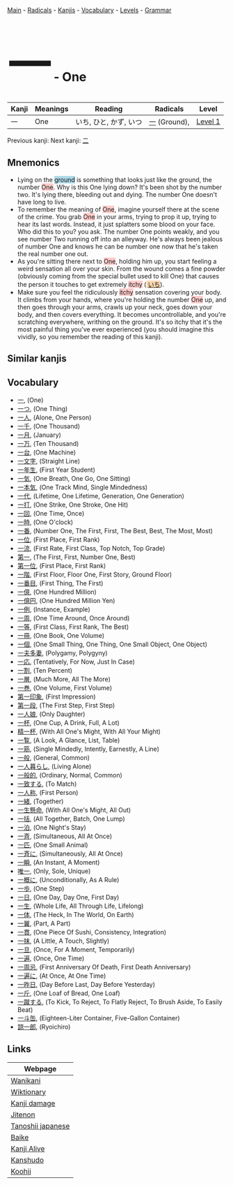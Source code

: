 <style> bigfont {font-size: 100px}</style>
[Main](../README.md) -
[Radicals](../radicals.md) -
[Kanjis](../kanjis.md) -
[Vocabulary](../vocabulary.md) -
[Levels](../levels.md) -
[Grammar](../grammar.md)
# <bigfont> 一</bigfont> - One 

| Kanji | Meanings | Reading | Radicals | Level |
| --- | --- | --- | --- | --- |
| 一 | One | いち, ひと, かず, いつ | [一](../radicals/一.md) (Ground),  | [Level 1](../levels/wk_level1.md) |

Previous kanji: [](.md) Next kanji: [二](二.md) 

## Mnemonics
 * Lying on the <span style="background-color:#ADD8E6"> ground</span> is something that looks just like the ground, the number <span style="background-color:#ffcccb"> One</span>. Why is this One lying down? It's been shot by the number two. It's lying there, bleeding out and dying. The number One doesn't have long to live.
* To remember the meaning of <span style="background-color:#ffcccb"> One</span>, imagine yourself there at the scene of the crime. You grab <span style="background-color:#ffcccb"> One</span> in your arms, trying to prop it up, trying to hear its last words. Instead, it just splatters some blood on your face. Who did this to you? you ask. The number One points weakly, and you see number Two running off into an alleyway. He's always been jealous of number One and knows he can be number one now that he's taken the real number one out.
* As you're sitting there next to <span style="background-color:#ffcccb"> One</span>, holding him up, you start feeling a weird sensation all over your skin. From the wound comes a fine powder (obviously coming from the special bullet used to kill One) that causes the person it touches to get extremely <span style="background-color:#ffcccb"> itchy</span> (<span style="background-color:#fed8b1"> [いち](https://jisho.org/search/いち)</span>).
* Make sure you feel the ridiculously <span style="background-color:#ffcccb"> itchy</span> sensation covering your body. It climbs from your hands, where you're holding the number <span style="background-color:#ffcccb"> One</span> up, and then goes through your arms, crawls up your neck, goes down your body, and then covers everything. It becomes uncontrollable, and you're scratching everywhere, writhing on the ground. It's so itchy that it's the most painful thing you've ever experienced (you should imagine this vividly, so you remember the reading of this kanji).


## Similar kanjis
 


## Vocabulary
 * [一](../vocabulary/一.md), (One)
* [一つ](../vocabulary/一.md), (One Thing)
* [一人](../vocabulary/一.md), (Alone, One Person)
* [一千](../vocabulary/一.md), (One Thousand)
* [一月](../vocabulary/一.md), (January)
* [一万](../vocabulary/一.md), (Ten Thousand)
* [一台](../vocabulary/一.md), (One Machine)
* [一文字](../vocabulary/一.md), (Straight Line)
* [一年生](../vocabulary/一.md), (First Year Student)
* [一気](../vocabulary/一.md), (One Breath, One Go, One Sitting)
* [一本気](../vocabulary/一.md), (One Track Mind, Single Mindedness)
* [一代](../vocabulary/一.md), (Lifetime, One Lifetime, Generation, One Generation)
* [一打](../vocabulary/一.md), (One Strike, One Stroke, One Hit)
* [一回](../vocabulary/一.md), (One Time, Once)
* [一時](../vocabulary/一.md), (One O'clock)
* [一番](../vocabulary/一.md), (Number One, The First, First, The Best, Best, The Most, Most)
* [一位](../vocabulary/一.md), (First Place, First Rank)
* [一流](../vocabulary/一.md), (First Rate, First Class, Top Notch, Top Grade)
* [第一](../vocabulary/一.md), (The First, First, Number One, Best)
* [第一位](../vocabulary/一.md), (First Place, First Rank)
* [一階](../vocabulary/一.md), (First Floor, Floor One, First Story, Ground Floor)
* [一番目](../vocabulary/一.md), (First Thing, The First)
* [一億](../vocabulary/一.md), (One Hundred Million)
* [一億円](../vocabulary/一.md), (One Hundred Million Yen)
* [一例](../vocabulary/一.md), (Instance, Example)
* [一周](../vocabulary/一.md), (One Time Around, Once Around)
* [一等](../vocabulary/一.md), (First Class, First Rank, The Best)
* [一冊](../vocabulary/一.md), (One Book, One Volume)
* [一個](../vocabulary/一.md), (One Small Thing, One Thing, One Small Object, One Object)
* [一夫多妻](../vocabulary/一.md), (Polygamy, Polygyny)
* [一応](../vocabulary/一.md), (Tentatively, For Now, Just In Case)
* [一割](../vocabulary/一.md), (Ten Percent)
* [一層](../vocabulary/一.md), (Much More, All The More)
* [一巻](../vocabulary/一.md), (One Volume, First Volume)
* [第一印象](../vocabulary/一.md), (First Impression)
* [第一段](../vocabulary/一.md), (The First Step, First Step)
* [一人娘](../vocabulary/一.md), (Only Daughter)
* [一杯](../vocabulary/一.md), (One Cup, A Drink, Full, A Lot)
* [精一杯](../vocabulary/一.md), (With All One's Might, With All Your Might)
* [一覧](../vocabulary/一.md), (A Look, A Glance, List, Table)
* [一筋](../vocabulary/一.md), (Single Mindedly, Intently, Earnestly, A Line)
* [一般](../vocabulary/一.md), (General, Common)
* [一人暮らし](../vocabulary/一.md), (Living Alone)
* [一般的](../vocabulary/一.md), (Ordinary, Normal, Common)
* [一致する](../vocabulary/一.md), (To Match)
* [一人称](../vocabulary/一.md), (First Person)
* [一緒](../vocabulary/一.md), (Together)
* [一生懸命](../vocabulary/一.md), (With All One's Might, All Out)
* [一括](../vocabulary/一.md), (All Together, Batch, One Lump)
* [一泊](../vocabulary/一.md), (One Night's Stay)
* [一斉](../vocabulary/一.md), (Simultaneous, All At Once)
* [一匹](../vocabulary/一.md), (One Small Animal)
* [一斉に](../vocabulary/一.md), (Simultaneously, All At Once)
* [一瞬](../vocabulary/一.md), (An Instant, A Moment)
* [唯一](../vocabulary/一.md), (Only, Sole, Unique)
* [一概に](../vocabulary/一.md), (Unconditionally, As A Rule)
* [一歩](../vocabulary/一.md), (One Step)
* [一日](../vocabulary/一.md), (One Day, Day One, First Day)
* [一生](../vocabulary/一.md), (Whole Life, All Through Life, Lifelong)
* [一体](../vocabulary/一.md), (The Heck, In The World, On Earth)
* [一翼](../vocabulary/一.md), (Part, A Part)
* [一貫](../vocabulary/一.md), (One Piece Of Sushi, Consistency, Integration)
* [一抹](../vocabulary/一.md), (A Little, A Touch, Slightly)
* [一旦](../vocabulary/一.md), (Once, For A Moment, Temporarily)
* [一遍](../vocabulary/一.md), (Once, One Time)
* [一周忌](../vocabulary/一.md), (First Anniversary Of Death, First Death Anniversary)
* [一遍に](../vocabulary/一.md), (At Once, At One Time)
* [一昨日](../vocabulary/一.md), (Day Before Last, Day Before Yesterday)
* [一斤](../vocabulary/一.md), (One Loaf of Bread, One Loaf)
* [一蹴する](../vocabulary/一.md), (To Kick, To Reject, To Flatly Reject, To Brush Aside, To Easily Beat)
* [一斗缶](../vocabulary/一.md), (Eighteen-Liter Container, Five-Gallon Container)
* [諒一郎](../vocabulary/一.md), (Ryoichiro)



## Links 

| Webpage |
| --- |
| [Wanikani          ](https://www.wanikani.com/kanji/一) |
| [Wiktionary        ](https://en.wiktionary.org/wiki/一) |
| [Kanji damage      ](http://www.kanjidamage.com/kanji/search?utf8=✓&q=一) |
| [Jitenon           ](https://jitenon.com/kanji/一) |
| [Tanoshii japanese ](https://www.tanoshiijapanese.com/dictionary/kanji.cfm?k=一) |
| [Baike             ](https://baike.baidu.com/item/一) |
| [Kanji Alive       ](https://app.kanjialive.com/一) |
| [Kanshudo          ](https://www.kanshudo.com/searchmn?q=一) |
| [Koohii            ](https://kanji.koohii.com/study/kanji/一) |
